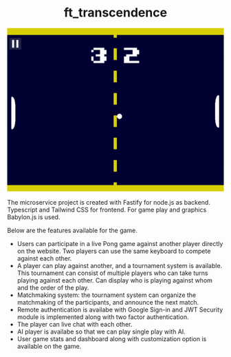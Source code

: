 <h1 align="center">ft_transcendence</h1>

<p align="center">
  <img src="pong.gif" alt="alt text" />
</p>


The microservice project is created with Fastify for node.js as backend. Typescript and Tailwind CSS for frontend. For game play and graphics Babylon.js is used.

Below are the features available for the game.

* Users can participate in a live Pong game against another player directly on the website. Two players can use the same keyboard to compete against each other.
* A player can play against another, and a tournament system is available. This tournament can consist of multiple players who can take turns playing against each other. Can display who is playing against whom and the order of the play.
* Matchmaking system: the tournament system can organize the matchmaking of the participants, and announce the next match.
* Remote authentication is availabe with Google Sign-in and JWT Security module is implemented along with two factor authentication.
* The player can live chat with each other.
* AI player is availabe so that we can play single play with AI.
* User game stats and dashboard along with customization option is available on the game.
